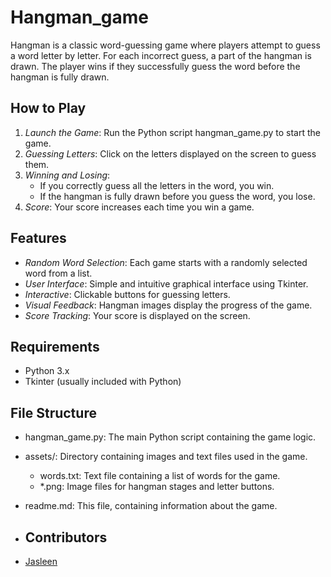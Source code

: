 # Hangman_game

Hangman is a classic word-guessing game where players attempt to guess a word letter by letter. For each incorrect guess, a part of the hangman is drawn. The player wins if they successfully guess the word before the hangman is fully drawn. 

## How to Play

1. *Launch the Game*: Run the Python script hangman_game.py to start the game.
2. *Guessing Letters*: Click on the letters displayed on the screen to guess them.
3. *Winning and Losing*: 
   - If you correctly guess all the letters in the word, you win.
   - If the hangman is fully drawn before you guess the word, you lose.
4. *Score*: Your score increases each time you win a game.

## Features

- *Random Word Selection*: Each game starts with a randomly selected word from a list.
- *User Interface*: Simple and intuitive graphical interface using Tkinter.
- *Interactive*: Clickable buttons for guessing letters.
- *Visual Feedback*: Hangman images display the progress of the game.
- *Score Tracking*: Your score is displayed on the screen.

## Requirements

- Python 3.x
- Tkinter (usually included with Python)

## File Structure

- hangman_game.py: The main Python script containing the game logic.
- assets/: Directory containing images and text files used in the game.
  - words.txt: Text file containing a list of words for the game.
  - *.png: Image files for hangman stages and letter buttons.
- readme.md: This file, containing information about the game.

- ## Contributors

- [Jasleen](https://github.com/Jasleen45)

